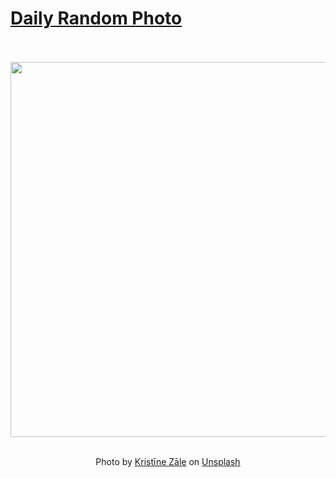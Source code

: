 # [Daily Random Photo](https://www.dailyrandomphoto.com/)

<div align="center">
  <br>
  <br>
  <a href="https://www.dailyrandomphoto.com/p/2024/2024-11-08/"><img src="https://images.unsplash.com/photo-1729704414861-42ecf6c9db59?crop=entropy&cs=tinysrgb&fit=max&fm=jpg&ixid=M3w3NzUwOHwwfDF8cmFuZG9tfHx8fHx8fHx8MTczMTAyNjM0MXw&ixlib=rb-4.0.3&q=80&w=1080" width="600px"></a>
  <br>
  <br>
  <p class="has-text-grey">Photo by <a href="https://unsplash.com/@macro_viewpoint?utm_source=Daily%20Random%20Photo&amp;utm_medium=referral" target="_blank" rel="noopener noreferrer">Kristīne Zāle</a> on <a href="https://unsplash.com/photos/a-bunch-of-yellow-leaves-hanging-from-a-tree-MPrEkJGAAVI?utm_source=Daily%20Random%20Photo&amp;utm_medium=referral" target="_blank" rel="noopener noreferrer">Unsplash</a></p>
</div>
